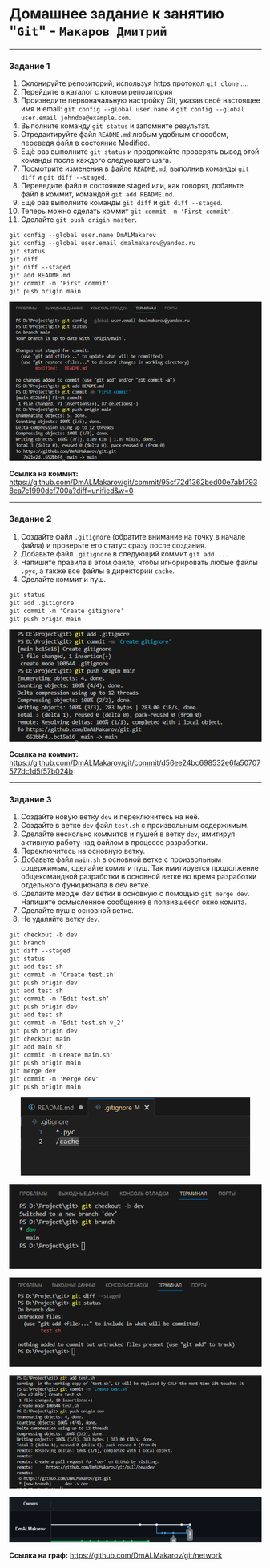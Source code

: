 # Домашнее задание к занятию "`Git`" - `Макаров Дмитрий`

---

### Задание 1

1. Склонируйте репозиторий, используя https протокол `git clone` ....
2. Перейдите в каталог с клоном репозитория
3. Произведите первоначальную настройку Git, указав своё настоящее имя и email: `git config --global user.name` и `git config --global user.email johndoe@example.com`.
4. Выполните команду `git status` и запомните результат. 
5. Отредактируйте файл `README.md` любым удобным способом, переведя файл в состояние Modified.
6. Ещё раз выполните `git status` и продолжайте проверять вывод этой команды после каждого следующего шага. 
7. Посмотрите изменения в файле `README.md`, выполнив команды `git diff` и `git diff --staged`. 
8. Переведите файл в состояние staged или, как говорят, добавьте файл в коммит, командой `git add README.md`.
9. Ещё раз выполните команды `git diff` и `git diff --staged`. 
10. Теперь можно сделать коммит `git commit -m 'First commit'`. 
11. Сделайте `git push origin master`.

```
git config --global user.name DmALMakarov
git config --global user.email dmalmakarov@yandex.ru
git status
git diff
git diff --staged
git add README.md
git commit -m 'First commit'
git push origin main
```

<p align="center">
  <img src="https://github.com/DmALMakarov/git/blob/main/img/img1.png" alt="Скриншот-1"/>
</p>

<b>Ссылка на коммит:</b> https://github.com/DmALMakarov/git/commit/95cf72d1362bed00e7abf7938ca7c1990dcf700a?diff=unified&w=0

---

### Задание 2

1. Создайте файл `.gitignore` (обратите внимание на точку в начале файла) и проверьте его статус сразу после создания.
2. Добавьте файл `.gitignore` в следующий коммит `git add....`
3. Напишите правила в этом файле, чтобы игнорировать любые файлы `.pyc`, а также все файлы в директории `cache`.
4. Сделайте коммит и пуш.

```
git status
git add .gitignore
git commit -m 'Create gitignore'
git push origin main
```
<p align="center">
  <img src="https://github.com/DmALMakarov/git/blob/main/img/img2.png" alt="Скриншот-2"/>
</p>


<b>Ссылка на коммит:</b> https://github.com/DmALMakarov/git/commit/d56ee24bc698532e6fa50707577dc1d5f57b024b

---

### Задание 3

1. Создайте новую ветку `dev` и переключитесь на неё.
2. Создайте в ветке `dev` файл `test.sh` с произвольным содержимым.
3. Сделайте несколько коммитов и пушей в ветку `dev`, имитируя активную работу над файлом в процессе разработки.
4. Переключитесь на основную ветку.
5. Добавьте файл `main.sh` в основной ветке с произвольным содержимым, сделайте комит и пуш. Так имитируется продолжение общекомандной разработки в основной ветке во время разработки отдельного функционала в dev ветке.
6. Сделайте мердж dev ветки в основную с помощью `git merge dev`. Напишите осмысленное сообщение в появившееся окно комита.
7. Сделайте пуш в основной ветке.
8. Не удаляйте ветку `dev`.

```
git checkout -b dev
git branch
git diff --staged
git status
git add test.sh  
git commit -m 'Create test.sh'
git push origin dev
git add test.sh  
git commit -m 'Edit test.sh'
git push origin dev
git add test.sh  
git commit -m 'Edit test.sh v_2'
git push origin dev
git checkout main
git add main.sh
git commit -m Create main.sh'
git push origin main
git merge dev
git commit -m 'Merge dev' 
git push origin main
```

<p align="center">
  <img src="https://github.com/DmALMakarov/git/blob/main/img/img3.png" alt="Скриншот-3"/>
</p>
<p align="center">
  <img src="https://github.com/DmALMakarov/git/blob/main/img/img4.png" alt="Скриншот-4"/>
</p>
<p align="center">
  <img src="https://github.com/DmALMakarov/git/blob/main/img/img5.png" alt="Скриншот-5"/>
</p>
<p align="center">
  <img src="https://github.com/DmALMakarov/git/blob/main/img/img6.png" alt="Скриншот-6"/>
</p>
<p align="center">
  <img src="https://github.com/DmALMakarov/git/blob/main/img/img7.png" alt="Скриншот-7"/>
</p>

<b>Ссылка на граф:</b> https://github.com/DmALMakarov/git/network


